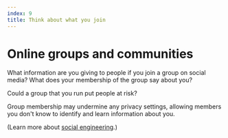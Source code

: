 ```yaml
---
index: 9
title: Think about what you join
---
```

# Online groups and communities

What information are you giving to people if you join a group on social media? What does your membership of the group say about you? 

Could a group that you run put people at risk?

Group membership may undermine any privacy settings, allowing members you don't know to identify and learn information about you. 

(Learn more about [social engineering](umbrella://lesson/phishing).)